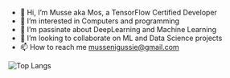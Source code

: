 - 👋 Hi, I’m Musse aka Mos, a TensorFlow Certified Developer
- 👀 I’m interested in Computers and programming
- 🌱 I’m passinate about DeepLearning and Machine Learning
- 💞️ I’m looking to collaborate on ML and Data Science projects
- 📫 How to reach me mussenigussie@gmail.com


![Top Langs](https://github-readme-stats.vercel.app/api/top-langs/?username=mussewold&layout=compact)
